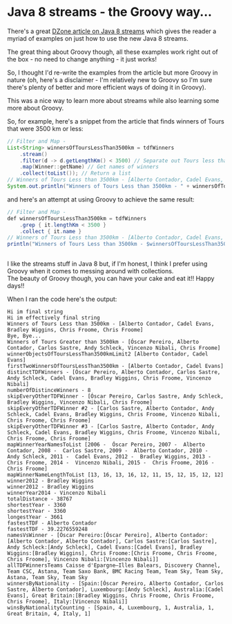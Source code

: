 
# Java 8 streams - the Groovy way...

There's a great [DZone article on Java 8 streams](https://dzone.com/articles/a-java-8-streams-cookbook?edition=268944&utm_source=Daily%20Digest&utm_medium=email&utm_campaign=dd%202017-02-14) which gives the reader 
a myriad of examples on just how to use the new Java 8 streams.


The great thing about Groovy though, all these examples work right out of 
the box - no need to change anything - it just works!


So, I thought I'd re-write the examples from the article but more 
Groovy in nature (oh, here's a disclaimer - I'm relatively new to Groovy so I'm 
sure there's plenty of better and more efficient ways of doing it in Groovy).


This was a nice way to learn more about streams while also learning some more about Groovy.


So, for example, here's a snippet from the article that finds winners of Tours that were 3500 km or less:

```java
// Filter and Map -
List<String> winnersOfToursLessThan3500km = tdfWinners
    .stream()
    .filter(d -> d.getLengthKm() < 3500) // Separate out Tours less than 3500km
    .map(Winner::getName) // Get names of winners
    .collect(toList()); // Return a list
// Winners of Tours Less than 3500km - [Alberto Contador, Cadel Evans, Bradley Wiggins, Chris Froome, Chris Froome]        
System.out.println("Winners of Tours Less than 3500km - " + winnersOfToursLessThan3500km);

```

and here's an attempt at using Groovy to achieve the same result:

```java
// Filter and Map -
def winnersOfToursLessThan3500km = tdfWinners
    .grep { it.lengthKm < 3500 }
    .collect { it.name }
// Winners of Tours Less than 3500km - [Alberto Contador, Cadel Evans, Bradley Wiggins, Chris Froome, Chris Froome]
println("Winners of Tours Less than 3500km - $winnersOfToursLessThan3500km")
        
```


I like the streams stuff in Java 8 but, if I'm honest, I think I prefer using Groovy 
when it comes to messing around with collections.  
The beauty of Groovy though, you can have your cake and eat it!! Happy days!!


When I ran the code here's the output:

```
Hi im final string                                                                                                                                      
Hi im effectively final string                                                                                                                          
Winners of Tours Less than 3500km - [Alberto Contador, Cadel Evans, Bradley Wiggins, Chris Froome, Chris Froome]                                        
Bye, Bye...                                                                                                                                             
Winners of Tours Greater than 3500km - [Óscar Pereiro, Alberto Contador, Carlos Sastre, Andy Schleck, Vincenzo Nibali, Chris Froome]                    
winnerObjectsOfToursLessThan3500kmLimit2 [Alberto Contador, Cadel Evans]                                                                                
firstTwoWinnersOfToursLessThan3500km - [Alberto Contador, Cadel Evans]                                                                                  
distinctTDFWinners - [Óscar Pereiro, Alberto Contador, Carlos Sastre, Andy Schleck, Cadel Evans, Bradley Wiggins, Chris Froome, Vincenzo Nibali]        
numberOfDistinceWinners - 8                                                                                                                             
skipEveryOtherTDFWinner - [Óscar Pereiro, Carlos Sastre, Andy Schleck, Bradley Wiggins, Vincenzo Nibali, Chris Froome]                                  
skipEveryOtherTDFWinner #2 - [Carlos Sastre, Alberto Contador, Andy Schleck, Cadel Evans, Bradley Wiggins, Chris Froome, Vincenzo Nibali, Chris Froome, Chris Froome]                                                                                                                                           
skipEveryOtherTDFWinner #3 - [Carlos Sastre, Alberto Contador, Andy Schleck, Cadel Evans, Bradley Wiggins, Chris Froome, Vincenzo Nibali, Chris Froome, Chris Froome]                                                                                                                                           
mapWinnerYearNamesToList [2006 -  Óscar Pereiro, 2007 -  Alberto Contador, 2008 -  Carlos Sastre, 2009 -  Alberto Contador, 2010 -  Andy Schleck, 2011 -  Cadel Evans, 2012 -  Bradley Wiggins, 2013 -  Chris Froome, 2014 -  Vincenzo Nibali, 2015 -  Chris Froome, 2016 -  Chris Froome]                      
mapWinnerNameLengthToList [13, 16, 13, 16, 12, 11, 15, 12, 15, 12, 12]                                                                                  
winner2012 - Bradley Wiggins                                                                                                                            
winner2012 - Bradley Wiggins                                                                                                                            
winnerYear2014 - Vincenzo Nibali                                                                                                                        
totalDistance - 38767                                                                                                                                   
shortestYear - 3360                                                                                                                                     
shortestYear - 3360                                                                                                                                     
longestYear - 3661                                                                                                                                      
fastestTDF - Alberto Contador                                                                                                                           
fastestTDF - 39.2276559248                                                                                                                              
namesVsWinner - [Óscar Pereiro:[Óscar Pereiro], Alberto Contador:[Alberto Contador, Alberto Contador], Carlos Sastre:[Carlos Sastre], Andy Schleck:[Andy Schleck], Cadel Evans:[Cadel Evans], Bradley Wiggins:[Bradley Wiggins], Chris Froome:[Chris Froome, Chris Froome, Chris Froome], Vincenzo Nibali:[Vincenzo Nibali]]                                                                                                                                            
allTDFWinnersTeams Caisse d'Epargne–Illes Balears, Discovery Channel, Team CSC, Astana, Team Saxo Bank, BMC Racing Team, Team Sky, Team Sky, Astana, Team Sky, Team Sky                                                                                                                                         
winnersByNationality - [Spain:[Óscar Pereiro, Alberto Contador, Carlos Sastre, Alberto Contador], Luxembourg:[Andy Schleck], Australia:[Cadel Evans], Great Britain:[Bradley Wiggins, Chris Froome, Chris Froome, Chris Froome], Italy:[Vincenzo Nibali]]                                                       
winsByNationalityCounting - [Spain, 4, Luxembourg, 1, Australia, 1, Great Britain, 4, Italy, 1] 
```
